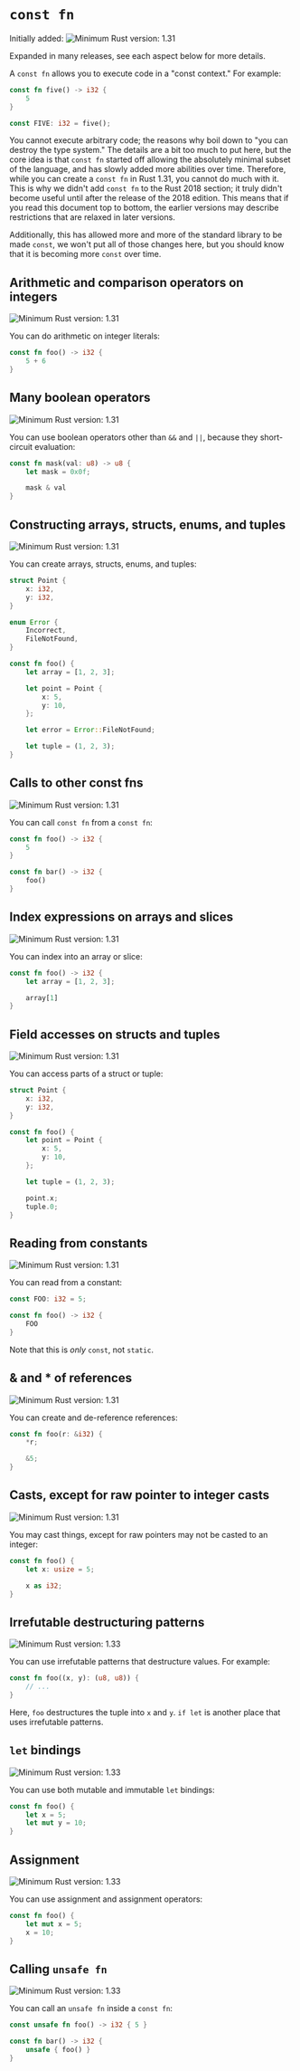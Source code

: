 # `const fn`

Initially added: ![Minimum Rust version: 1.31](https://img.shields.io/badge/Minimum%20Rust%20Version-1.31-brightgreen.svg)

Expanded in many releases, see each aspect below for more details.

A `const fn` allows you to execute code in a "const context." For example:

```rust
const fn five() -> i32 {
    5
}

const FIVE: i32 = five();
```

You cannot execute arbitrary code; the reasons why boil down to "you can
destroy the type system." The details are a bit too much to put here, but the
core idea is that `const fn` started off allowing the absolutely minimal
subset of the language, and has slowly added more abilities over time.
Therefore, while you can create a `const fn` in Rust 1.31, you cannot do much
with it. This is why we didn't add `const fn` to the Rust 2018 section; it
truly didn't become useful until after the release of the 2018 edition. This
means that if you read this document top to bottom, the earlier versions may
describe restrictions that are relaxed in later versions.

Additionally, this has allowed more and more of the standard library to be
made `const`, we won't put all of those changes here, but you should know
that it is becoming more `const` over time.

## Arithmetic and comparison operators on integers

![Minimum Rust version: 1.31](https://img.shields.io/badge/Minimum%20Rust%20Version-1.31-brightgreen.svg)

You can do arithmetic on integer literals:

```rust
const fn foo() -> i32 {
    5 + 6
}
```

## Many boolean operators

![Minimum Rust version: 1.31](https://img.shields.io/badge/Minimum%20Rust%20Version-1.31-brightgreen.svg)

You can use boolean operators other than `&&` and `||`, because they short-circuit evaluation:

```rust
const fn mask(val: u8) -> u8 {
    let mask = 0x0f;

    mask & val
}
```

## Constructing arrays, structs, enums, and tuples

![Minimum Rust version: 1.31](https://img.shields.io/badge/Minimum%20Rust%20Version-1.31-brightgreen.svg)

You can create arrays, structs, enums, and tuples:

```rust
struct Point {
    x: i32,
    y: i32,
}

enum Error {
    Incorrect,
    FileNotFound,
}

const fn foo() {
    let array = [1, 2, 3];

    let point = Point {
        x: 5,
        y: 10,
    };

    let error = Error::FileNotFound;

    let tuple = (1, 2, 3);
}
```

## Calls to other const fns

![Minimum Rust version: 1.31](https://img.shields.io/badge/Minimum%20Rust%20Version-1.31-brightgreen.svg)

You can call `const fn` from a `const fn`:


```rust
const fn foo() -> i32 {
    5
}

const fn bar() -> i32 {
    foo()
}
```

## Index expressions on arrays and slices

![Minimum Rust version: 1.31](https://img.shields.io/badge/Minimum%20Rust%20Version-1.31-brightgreen.svg)

You can index into an array or slice:

```rust
const fn foo() -> i32 {
    let array = [1, 2, 3];

    array[1]
}
```

## Field accesses on structs and tuples

![Minimum Rust version: 1.31](https://img.shields.io/badge/Minimum%20Rust%20Version-1.31-brightgreen.svg)

You can access parts of a struct or tuple:

```rust
struct Point {
    x: i32,
    y: i32,
}

const fn foo() {
    let point = Point {
        x: 5,
        y: 10,
    };

    let tuple = (1, 2, 3);

    point.x;
    tuple.0;
}
```

## Reading from constants

![Minimum Rust version: 1.31](https://img.shields.io/badge/Minimum%20Rust%20Version-1.31-brightgreen.svg)

You can read from a constant:

```rust
const FOO: i32 = 5;

const fn foo() -> i32 {
    FOO
}
```

Note that this is *only* `const`, not `static`.

## & and * of references

![Minimum Rust version: 1.31](https://img.shields.io/badge/Minimum%20Rust%20Version-1.31-brightgreen.svg)

You can create and de-reference references:

```rust
const fn foo(r: &i32) {
    *r;

    &5;
}
```

## Casts, except for raw pointer to integer casts

![Minimum Rust version: 1.31](https://img.shields.io/badge/Minimum%20Rust%20Version-1.31-brightgreen.svg)

You may cast things, except for raw pointers may not be casted to an integer:

```rust
const fn foo() {
    let x: usize = 5;

    x as i32;
}
```

## Irrefutable destructuring patterns

![Minimum Rust version: 1.33](https://img.shields.io/badge/Minimum%20Rust%20Version-1.33-brightgreen.svg)

You can use irrefutable patterns that destructure values. For example:

```rust
const fn foo((x, y): (u8, u8)) {
    // ...
}
```

Here, `foo` destructures the tuple into `x` and `y`. `if let` is another
place that uses irrefutable patterns.

## `let` bindings

![Minimum Rust version: 1.33](https://img.shields.io/badge/Minimum%20Rust%20Version-1.33-brightgreen.svg)

You can use both mutable and immutable `let` bindings:

```rust
const fn foo() {
    let x = 5;
    let mut y = 10;
}
```

## Assignment

![Minimum Rust version: 1.33](https://img.shields.io/badge/Minimum%20Rust%20Version-1.33-brightgreen.svg)

You can use assignment and assignment operators:

```rust
const fn foo() {
    let mut x = 5;
    x = 10;
}
```

## Calling `unsafe fn`

![Minimum Rust version: 1.33](https://img.shields.io/badge/Minimum%20Rust%20Version-1.33-brightgreen.svg)

You can call an `unsafe fn` inside a `const fn`:

```rust
const unsafe fn foo() -> i32 { 5 }

const fn bar() -> i32 {
    unsafe { foo() }
}
```
